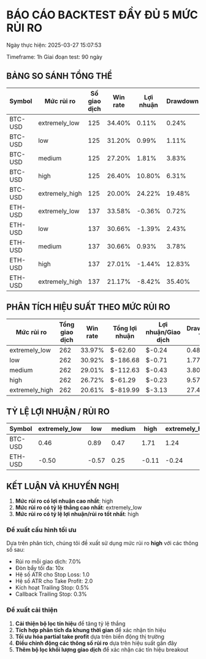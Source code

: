 # BÁO CÁO BACKTEST ĐẦY ĐỦ 5 MỨC RỦI RO

Ngày thực hiện: 2025-03-27 15:07:53

Timeframe: 1h
Giai đoạn test: 90 ngày

## BẢNG SO SÁNH TỔNG THỂ

| Symbol | Mức rủi ro | Số giao dịch | Win rate | Lợi nhuận | Drawdown | Profit Factor |
|--------|-----------|-------------|----------|-----------|----------|---------------|
| BTC-USD | extremely_low | 125 | 34.40% | 0.11% | 0.24% | 0.98 |
| BTC-USD | low | 125 | 31.20% | 0.99% | 1.11% | 1.08 |
| BTC-USD | medium | 125 | 27.20% | 1.81% | 3.83% | 1.03 |
| BTC-USD | high | 125 | 26.40% | 10.80% | 6.31% | 1.21 |
| BTC-USD | extremely_high | 125 | 20.00% | 24.22% | 19.48% | 1.19 |
| ETH-USD | extremely_low | 137 | 33.58% | -0.36% | 0.72% | 0.72 |
| ETH-USD | low | 137 | 30.66% | -1.39% | 2.43% | 0.74 |
| ETH-USD | medium | 137 | 30.66% | 0.93% | 3.78% | 0.92 |
| ETH-USD | high | 137 | 27.01% | -1.44% | 12.83% | 0.86 |
| ETH-USD | extremely_high | 137 | 21.17% | -8.42% | 35.40% | 0.82 |

## PHÂN TÍCH HIỆU SUẤT THEO MỨC RỦI RO

| Mức rủi ro | Tổng giao dịch | Win rate | Tổng lợi nhuận | Lợi nhuận/Giao dịch | Drawdown TB |
|------------|----------------|----------|----------------|---------------------|------------|
| extremely_low | 262 | 33.97% | $-62.60 | $-0.24 | 0.48% |
| low | 262 | 30.92% | $-186.68 | $-0.71 | 1.77% |
| medium | 262 | 29.01% | $-112.63 | $-0.43 | 3.80% |
| high | 262 | 26.72% | $-61.29 | $-0.23 | 9.57% |
| extremely_high | 262 | 20.61% | $-819.99 | $-3.13 | 27.44% |

## TỶ LỆ LỢI NHUẬN / RỦI RO

| Symbol | extremely_low | low | medium | high | extremely_high |
|--------|--------------|-----|--------|------|---------------|
| BTC-USD | 0.46 | 0.89 | 0.47 | 1.71 | 1.24 |
| ETH-USD | -0.50 | -0.57 | 0.25 | -0.11 | -0.24 |

## KẾT LUẬN VÀ KHUYẾN NGHỊ

1. **Mức rủi ro có lợi nhuận cao nhất**: high
2. **Mức rủi ro có tỷ lệ thắng cao nhất**: extremely_low
3. **Mức rủi ro có tỷ lệ lợi nhuận/rủi ro tốt nhất**: high

### Đề xuất cấu hình tối ưu

Dựa trên phân tích, chúng tôi đề xuất sử dụng mức rủi ro **high** với các thông số sau:

- Rủi ro mỗi giao dịch: 7.0%
- Đòn bẩy tối đa: 10x
- Hệ số ATR cho Stop Loss: 1.0
- Hệ số ATR cho Take Profit: 2.0
- Kích hoạt Trailing Stop: 0.5%
- Callback Trailing Stop: 0.3%

### Đề xuất cải thiện

1. **Cải thiện bộ lọc tín hiệu** để tăng tỷ lệ thắng
2. **Tích hợp phân tích đa khung thời gian** để xác nhận tín hiệu
3. **Tối ưu hóa partial take profit** dựa trên biến động thị trường
4. **Điều chỉnh động các thông số rủi ro** dựa trên hiệu suất gần đây
5. **Thêm bộ lọc khối lượng giao dịch** để xác nhận các tín hiệu breakout
